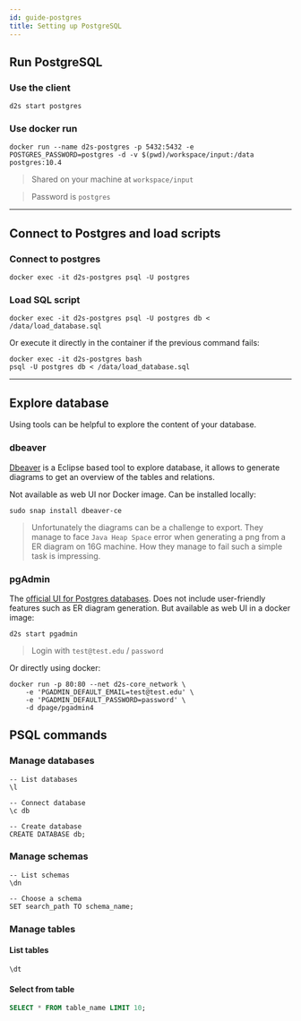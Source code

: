 ```yaml
---
id: guide-postgres
title: Setting up PostgreSQL
---
```


## Run PostgreSQL

### Use the client

```shell
d2s start postgres
```

### Use docker run

```shell
docker run --name d2s-postgres -p 5432:5432 -e POSTGRES_PASSWORD=postgres -d -v $(pwd)/workspace/input:/data postgres:10.4
```

> Shared on your machine at `workspace/input`

> Password is `postgres`

---

## Connect to Postgres and load scripts

### Connect to postgres
```shell
docker exec -it d2s-postgres psql -U postgres
```

### Load SQL script
```shell
docker exec -it d2s-postgres psql -U postgres db < /data/load_database.sql
```

Or execute it directly in the container if the previous command fails:

```shell
docker exec -it d2s-postgres bash
psql -U postgres db < /data/load_database.sql
```

---

## Explore database

Using tools can be helpful to explore the content of your database.

### dbeaver

[Dbeaver](https://dbeaver.io/) is a Eclipse based tool to explore database, it allows to generate diagrams to get an overview of the tables and relations.

Not available as web UI nor Docker image. Can be installed locally:

```shell
sudo snap install dbeaver-ce
```

> Unfortunately the diagrams can be a challenge to export. They manage to face `Java Heap Space` error when generating a png from a ER diagram on 16G machine. How they manage to fail such a simple task is impressing.

### pgAdmin

The [official UI for Postgres databases](https://www.pgadmin.org/). Does not include user-friendly features such as ER diagram generation. But available as web UI in a docker image:

```shell
d2s start pgadmin
```

> Login with `test@test.edu` / `password`

Or directly using docker:

```shell
docker run -p 80:80 --net d2s-core_network \
    -e 'PGADMIN_DEFAULT_EMAIL=test@test.edu' \  
    -e 'PGADMIN_DEFAULT_PASSWORD=password' \
    -d dpage/pgadmin4
```

## PSQL commands

### Manage databases
```plsql
-- List databases
\l

-- Connect database
\c db

-- Create database
CREATE DATABASE db;
```

### Manage schemas
```plsql
-- List schemas
\dn

-- Choose a schema
SET search_path TO schema_name;
```

### Manage tables

#### List tables

```plsql
\dt
```

#### Select from table

```sql
SELECT * FROM table_name LIMIT 10; 
```